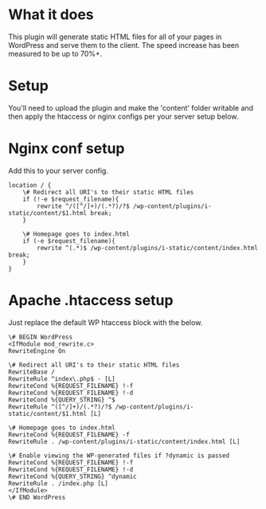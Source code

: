 # What it does
This plugin will generate static HTML files for all of your pages in WordPress and serve them to the client. The speed increase has been measured to be up to 70%+.

# Setup
You'll need to upload the plugin and make the 'content' folder writable and then apply the htaccess or nginx configs per your server setup below.

# Nginx conf setup
Add this to your server config.

```
location / {
	\# Redirect all URI's to their static HTML files
	if (!-e $request_filename){
		rewrite ^/([^/]+)/(.*?)/?$ /wp-content/plugins/i-static/content/$1.html break;
	}

	\# Homepage goes to index.html
	if (-e $request_filename){
		rewrite ^(.*)$ /wp-content/plugins/i-static/content/index.html break;
	}
}
```

# Apache .htaccess setup
Just replace the default WP htaccess block with the below.

```
\# BEGIN WordPress
<IfModule mod_rewrite.c>
RewriteEngine On

\# Redirect all URI's to their static HTML files
RewriteBase /
RewriteRule ^index\.php$ - [L]
RewriteCond %{REQUEST_FILENAME} !-f
RewriteCond %{REQUEST_FILENAME} !-d
RewriteCond %{QUERY_STRING} ^$
RewriteRule ^([^/]+)/(.*?)/?$ /wp-content/plugins/i-static/content/$1.html [L]

\# Homepage goes to index.html
RewriteCond %{REQUEST_FILENAME} -f
RewriteRule . /wp-content/plugins/i-static/content/index.html [L]

\# Enable viewing the WP-generated files if ?dynamic is passed
RewriteCond %{REQUEST_FILENAME} !-f
RewriteCond %{REQUEST_FILENAME} !-d
RewriteCond %{QUERY_STRING} ^dynamic
RewriteRule . /index.php [L]
</IfModule>
\# END WordPress
```